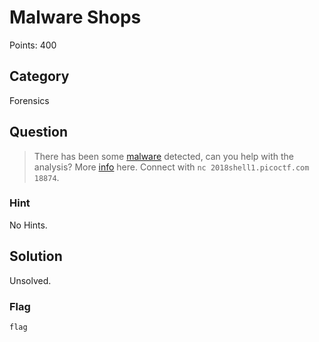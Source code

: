 # Malware Shops
Points: 400

## Category
Forensics

## Question
>There has been some [malware](files/plot.png) detected, can you help with the analysis? More [info](files/info.txt) here. Connect with `nc 2018shell1.picoctf.com 18874`. 

### Hint
No Hints.

## Solution
Unsolved.

### Flag
`flag`
